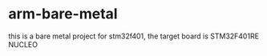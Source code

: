 # arm-bare-metal
this is a bare metal project for stm32f401, the target board is STM32F401RE NUCLEO
